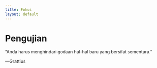 ```yaml
---
title: Fokus
layout: default
---
```


# Pengujian

“Anda harus menghindari godaan hal-hal baru yang bersifat sementara.”

—Grattius
